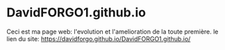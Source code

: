 # DavidFORGO1.github.io

Ceci est ma page web: l'evolution et l'amelioration de la toute première.
le lien du site: https://davidforgo.github.io/DavidFORGO1.github.io/
